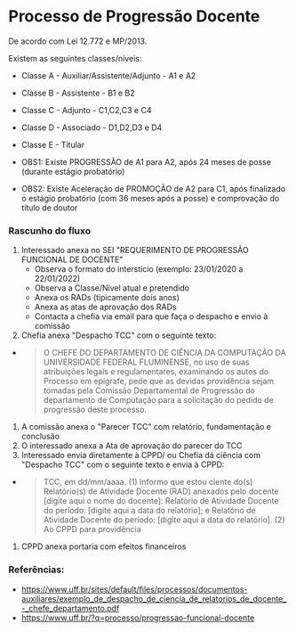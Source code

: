 # Processo de Progressão Docente

De acordo com Lei 12.772 e MP/2013.

Existem as seguintes classes/níveis:
- Classe A - Auxiliar/Assistente/Adjunto - A1 e A2
- Classe B - Assistente - B1 e B2
- Classe C - Adjunto - C1,C2,C3 e C4
- Classe D - Associado - D1,D2,D3 e D4
- Classe E - Titular

- OBS1: Existe PROGRESSÃO de A1 para A2, após 24 meses de posse (durante estágio probatório)
- OBS2: Existe Aceleração de PROMOÇÃO de A2 para C1, após finalizado o estágio probatório (com 36 meses após a posse) e comprovação do título de doutor


### Rascunho do fluxo

1. Interessado anexa no SEI "REQUERIMENTO DE PROGRESSÃO FUNCIONAL DE DOCENTE"
   - Observa o formato do interstício (exemplo: 23/01/2020 a 22/01/2022) 
   - Observa a Classe/Nível atual e pretendido
   - Anexa os RADs (tipicamente dois anos)
   - Anexa as atas de aprovação dos RADs
   - Contacta a chefia via email para que faça o despacho e envio à comissão
1. Chefia anexa "Despacho TCC" com o seguinte texto:
- > O CHEFE DO DEPARTAMENTO DE CIÊNCIA DA COMPUTAÇÃO DA UNIVERSIDADE FEDERAL FLUMINENSE, no uso de suas atribuições legais e regulamentares, examinando os autos do Processo em epígrafe, pede que as devidas providência sejam tomadas pela Comissão Departamental de Progressão do departamento de Computação para a solicitação do pedido de progressão deste processo.
1. A comissão anexa o "Parecer TCC" com relatório, fundamentação e conclusão
1. O interessado anexa a Ata de aprovação do parecer do TCC
1. Interessado envia diretamente à CPPD/ ou Chefia dá ciência com "Despacho TCC" com o seguinte texto e envia à CPPD:
- > TCC, em dd/mm/aaaa.
  >  (1) Informo que estou ciente do(s) Relatório(s) de Atividade Docente (RAD) anexados pelo
docente [digite aqui o nome do docente]:
   Relatório de Atividade Docente do período: [digite aqui a data do relatório]; e
   Relatório de Atividade Docente do período: [digite aqui a data do relatório].
  >  (2) Ao CPPD para providência
1. CPPD anexa portaria com efeitos financeiros

### Referências:

- https://www.uff.br/sites/default/files/processos/documentos-auxiliares/exemplo_de_despacho_de_ciencia_de_relatorios_de_docente_-_chefe_departamento.pdf
- https://www.uff.br/?q=processo/progressao-funcional-docente
